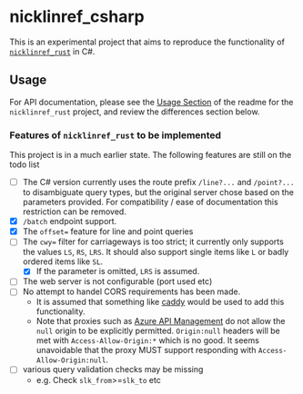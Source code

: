 # nicklinref_csharp

This is an experimental project that aims to reproduce the functionality of
[`nicklinref_rust`](https://github.com/thehappycheese/nicklinref_rust/tree/main?tab=readme-ov-file)
in C#.

## Usage

For API documentation, please see the
[Usage Section](https://github.com/thehappycheese/nicklinref_rust/tree/main?tab=readme-ov-file#3-usage)
of the readme for the `nicklinref_rust` project, and review the differences section below.

### Features of `nicklinref_rust` to be implemented

This project is in a much earlier state. The following features are still on the todo list

- [ ] The C# version currently uses the route prefix `/line?...` and `/point?...` to disambiguate query types, but the original server chose based on the parameters provided. For compatibility / ease of documentation this restriction can be removed.
- [x] `/batch` endpoint support.
- [x] The `offset=` feature for line and point queries
- [ ] The `cwy=` filter for carriageways is too strict;
  it currently only supports the values `LS`, `RS`, `LRS`. It should also support single items like `L` or badly ordered items like `SL`.
  - [x] If the parameter is omitted, `LRS` is assumed.
- [ ] The web server is not configurable (port used etc)
- [ ] No attempt to handel CORS requirements has been made.
  - It is assumed that something like [caddy](https://caddyserver.com/) would be
    used to add this functionality.
  - Note that proxies such as
    [Azure API Management](https://azure.microsoft.com/en-au/products/api-management)
    do not allow the `null` origin to be explicitly permitted. `Origin:null`
    headers will be met with `Access-Allow-Origin:*` which is no good. It seems
    unavoidable that the proxy MUST support responding with `Access-Allow-Origin:null`.
- [ ] various query validation checks may be missing
  - e.g. Check `slk_from`>=`slk_to` etc

